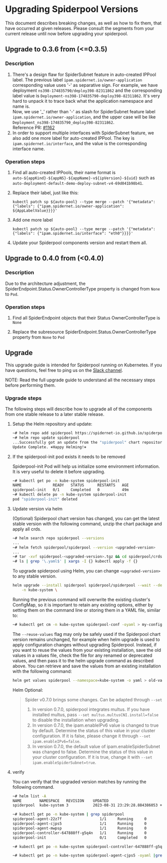 # Upgrading Spiderpool Versions

This document describes breaking changes, as well as how to fix them, that have occurred at given releases.
Please consult the segments from your current release until now before upgrading your spiderpool.

## Upgrade to 0.3.6 from (<=0.3.5)

### Description

1. There's a design flaw for SpiderSubnet feature in auto-created IPPool label.
   The previous label `ipam.spidernet.io/owner-application` corresponding value uses '-' as separative sign.
   For example, we have deployment `ns398-174835790/deploy398-82311862` and the corresponding label value is `Deployment-ns398-174835790-deploy398-82311862`.
   It's very hard to unpack it to trace back what the application namespace and name is.  
   Now, we use '_' rather than '-' as slash for SpiderSubnet feature label `ipam.spidernet.io/owner-application`, and the upper case
   will be like `Deployment_ns398-174835790_deploy398-82311862`.  
   Reference PR: [#1162](https://github.com/spidernet-io/spiderpool/pull/1162)
2. In order to support multiple interfaces with SpiderSubnet feature, we also add one more label for auto-created IPPool.
   The key is `ipam.spidernet.io/interface`, and the value is the corresponding interface name.

### Operation steps

1. Find all auto-created IPPools, their name format is `auto-${appKind}-${appNS}-${appName}-v${ipVersion}-${uid}` such as `auto-deployment-default-demo-deploy-subnet-v4-69d041b98b41`.

2. Replace their label, just like this:

    ```shell
    kubectl patch sp ${auto-pool} --type merge --patch '{"metadata": {"labels": {"ipam.spidernet.io/owner-application": ${AppLabelValue}}}}'
    ```

3. Add one more label

    ```shell
    kubectl patch sp ${auto-pool} --type merge --patch '{"metadata": {"labels": {"ipam.spidernet.io/interface": "eth0"}}}}'
    ```

4. Update your Spiderpool components version and restart them all.

## Upgrade to 0.4.0 from (<0.4.0)

### Description

Due to the architecture adjustment, the SpiderEndpoint.Status.OwnerControllerType property is changed from `None` to `Pod`.

### Operation steps

1. Find all SpiderEndpoint objects that their Status OwnerControllerType is `None`

2. Replace the subresource SpiderEndpoint.Status.OwnerControllerType property from `None` to `Pod`

## Upgrade

This upgrade guide is intended for Spiderpool running on Kubernetes. If you have questions, feel free to ping us on the [Slack channel](https://app.slack.com/client/T08PSQ7BQ/C05JPU3M48P).

NOTE: Read the full upgrade guide to understand all the necessary steps before performing them.

### Upgrade steps

The following steps will describe how to upgrade all of the components from one stable release to a later stable release.

1. Setup the Helm repository and update:

    ```bash
    ~# helm repo add spiderpool https://spidernet-io.github.io/spiderpool
    ~# helm repo update spiderpool
    ...Successfully got an update from the "spiderpool" chart repository
    Update Complete. ⎈Happy Helming!⎈
    ```

2. If the spiderpool-init pod exists it needs to be removed

    Spiderpool-init Pod will help us initialize some environment information. It is very useful to delete it before upgrading.

    ```bash
    ~# kubectl get po -n kube-system spiderpool-init
    NAME              READY   STATUS      RESTARTS   AGE
    spiderpool-init   0/1     Completed   0          49m
    ~# kubectl delete po -n kube-system spiderpool-init
    pod "spiderpool-init" deleted
    ```

3. Update version via helm

    (Optional) Spiderpool chart version has changed, you can get the latest stable version with the following command, unzip the chart package and apply all crds.

    ```bash
    ~# helm search repo spiderpool --versions
    ...
    ~# helm fetch spiderpool/spiderpool --version <upgraded-version>
    ...
    ~# tar -xvf spiderpool-<upgraded-version>.tgz && cd spiderpool/crds
    ~# ls | grep '\.yaml$' | xargs -I {} kubectl apply -f {}
    ```

    To upgrade spiderpool using Helm, you can change `<upgraded-version>` to any stable version.

    ```bash
    helm upgrade --install spiderpool spiderpool/spiderpool --wait --debug --version <upgraded-version> \
        -n kube-system \
    ```

    Running the previous command will overwrite the existing cluster's ConfigMap, so it is important to retain any existing options, either by setting them on the command line or storing them in a YAML file, similar to:

    ```bash
    ~# kubectl get cm -n kube-system spiderpool-conf -oyaml > my-config.yaml
    ```

    The `--reuse-values` flag may only be safely used if the Spiderpool chart version remains unchanged, for example when helm upgrade is used to apply configuration changes without upgrading Spiderpool. Instead, if you want to reuse the values from your existing installation, save the old values in a values file, check the file for any renamed or deprecated values, and then pass it to the helm upgrade command as described above. You can retrieve and save the values from an existing installation with the following command:

    ```bash
    helm get values spiderpool --namespace=kube-system -o yaml > old-values.yaml
    ```

    Helm Optional:

    > Spider v0.7.0 brings some changes. Can be adapted through `--set`
    >
    > 1. In version 0.7.0, spiderpool integrates multus. If you have installed multus, pass `--set multus.multusCNI.install=false` to disable the installation when upgrading.
    > 2. In version 0.7.0, the ipam.enableIPv6 value is changed to true by default. Determine the status of this value in your cluster configuration. If it is false, please change it through `--set ipam.enableIPv6=false`.
    > 3. In version 0.7.0, the default value of ipam.enableSpiderSubnet was changed to false. Determine the status of this value in your cluster configuration. If it is true, change it with `--set ipam.enableSpiderSubnet=true`.

4. verify

    You can verify that the upgraded version matches by running the following command.

    ```bash
    ~# helm list -A
    NAME        NAMESPACE   REVISION    UPDATED                                 STATUS      CHART                           APP VERSION
    spiderpool  kube-system 3           2023-08-31 23:29:28.884386053 +0800 CST deployed    spiderpool-<upgraded-version>   <upgraded-version>
    
    ~# kubectl get po -n kube-system | grep spiderpool
    spiderpool-agent-22z7f                 1/1     Running     0                3m
    spiderpool-agent-cjps5                 1/1     Running     0                3m
    spiderpool-agent-mwpsp                 1/1     Running     0                3m
    spiderpool-controller-647888ff-g5q4n   1/1     Running     0                3m
    spiderpool-init                        0/1     Completed   0                3m

    ~# kubectl get po -n kube-system spiderpool-controller-647888ff-g5q4n -oyaml |grep image

    ~# kubectl get po -n kube-system spiderpool-agent-cjps5 -oyaml |grep image

    ```
